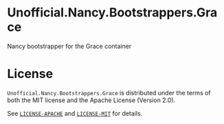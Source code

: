 # Unofficial.Nancy.Bootstrappers.Grace
Nancy bootstrapper for the Grace container

# License

`Unofficial.Nancy.Bootstrappers.Grace` is distributed under the terms of both the MIT license and the Apache License (Version 2.0).

See [`LICENSE-APACHE`](LICENSE-APACHE) and [`LICENSE-MIT`](LICENSE-MIT) for details.